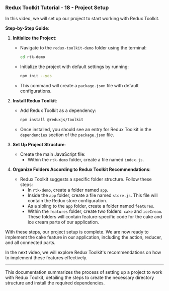### Redux Toolkit Tutorial - 18 - Project Setup

In this video, we will set up our project to start working with Redux Toolkit.

**Step-by-Step Guide**:

1. **Initialize the Project**:
   - Navigate to the `redux-toolkit-demo` folder using the terminal:
     ```bash
     cd rtk-demo
     ```
   - Initialize the project with default settings by running:
     ```bash
     npm init --yes
     ```
   - This command will create a `package.json` file with default configurations.

2. **Install Redux Toolkit**:
   - Add Redux Toolkit as a dependency:
     ```bash
     npm install @reduxjs/toolkit
     ```
   - Once installed, you should see an entry for Redux Toolkit in the `dependencies` section of the `package.json` file.

3. **Set Up Project Structure**:
   - Create the main JavaScript file:
     - Within the `rtk-demo` folder, create a file named `index.js`.

4. **Organize Folders According to Redux Toolkit Recommendations**:
   - Redux Toolkit suggests a specific folder structure. Follow these steps:
     - In `rtk-demo`, create a folder named `app`.
     - Inside the `app` folder, create a file named `store.js`. This file will contain the Redux store configuration.
     - As a sibling to the `app` folder, create a folder named `features`.
     - Within the `features` folder, create two folders: `cake` and `iceCream`. These folders will contain feature-specific code for the cake and ice cream parts of our application.

With these steps, our project setup is complete. We are now ready to implement the cake feature in our application, including the action, reducer, and all connected parts.

In the next video, we will explore Redux Toolkit's recommendations on how to implement these features effectively.

---

This documentation summarizes the process of setting up a project to work with Redux Toolkit, detailing the steps to create the necessary directory structure and install the required dependencies.